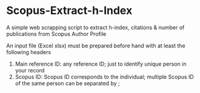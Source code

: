 # Scopus-Extract-h-Index
A simple web scrapping script to extract h-index, citations &amp; number of publications from Scopus Author Profile

An input file (Excel xlsx) must be prepared before hand with at least the following headers
1. Main reference ID: any reference ID; just to identify unique person in your record
2. Scopus ID: Scopus ID corresponds to the individual; multiple Scopus ID of the same person can be separated by ;<space>
